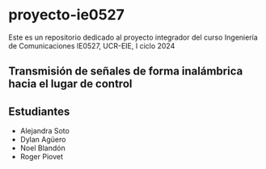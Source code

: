 # proyecto-ie0527
Este es un repositorio dedicado al proyecto integrador del curso Ingeniería de Comunicaciones IE0527, UCR-EIE, I ciclo 2024

## Transmisión de señales de forma inalámbrica hacia el lugar de control

## Estudiantes
- Alejandra Soto 
- Dylan Agüero
- Noel Blandón
- Roger Piovet 

